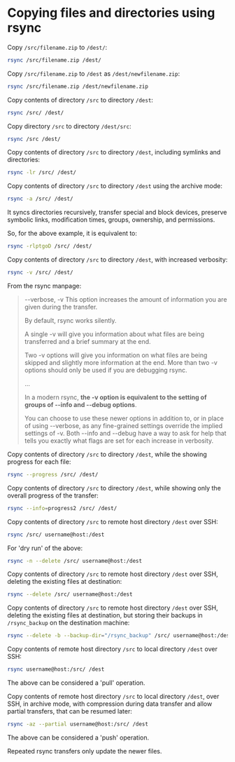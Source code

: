 # Copying files and directories using rsync

Copy `/src/filename.zip` to `/dest/`:

```sh
rsync /src/filename.zip /dest/
```

Copy `/src/filename.zip` to `/dest` as `/dest/newfilename.zip`:

```sh
rsync /src/filename.zip /dest/newfilename.zip
```

Copy contents of directory `/src` to directory `/dest`:

```sh
rsync /src/ /dest/
```

Copy directory `/src` to directory `/dest/src`:

```sh
rsync /src /dest/
```

Copy contents of directory `/src` to directory `/dest`, including symlinks and directories:

```sh
rsync -lr /src/ /dest/
```

Copy contents of directory `/src` to directory `/dest` using the archive mode:

```sh
rsync -a /src/ /dest/
```

It syncs directories recursively, transfer special and block devices, preserve symbolic links, modification times, groups, ownership, and permissions.

So, for the above example, it is equivalent to:

```sh
rsync -rlptgoD /src/ /dest/
```

Copy contents of directory `/src` to directory `/dest`, with increased verbosity:

```sh
rsync -v /src/ /dest/
```

From the rsync manpage:

> --verbose, -v
> This option increases the amount of information you are given during the transfer. 
>
> By default, rsync works silently.
>
> A single -v will give you information about what files are being transferred and a brief summary at the end. 
>
> Two -v options will give you information on what files are being skipped and slightly more information at the end. More than two -v options should only be used if you are debugging rsync.
>
> ...
>
> In a modern rsync, **the -v option is equivalent to the setting of groups of --info and --debug options**.
>
> You can choose to use these newer options in addition to, or in place of using --verbose, as any fine-grained settings override the implied settings of -v. Both --info and --debug have a way to ask for help that tells you exactly what flags are set for each increase in verbosity.

Copy contents of directory `/src` to directory `/dest`, while the showing progress for each file:
```sh
rsync --progress /src/ /dest/
```

Copy contents of directory `/src` to directory `/dest`, while showing only the overall progress of the transfer:

```sh
rsync --info=progress2 /src/ /dest/
```

Copy contents of directory `/src` to remote host directory `/dest` over SSH:

```sh
rsync /src/ username@host:/dest
```

For 'dry run' of the above:

```sh
rsync -n --delete /src/ username@host:/dest
```

Copy contents of directory `/src` to remote host directory `/dest` over SSH, deleting the existing files at destination:

```sh
rsync --delete /src/ username@host:/dest
```

Copy contents of directory `/src` to remote host directory `/dest` over SSH, deleting the existing files at destination,
but storing their backups in `/rsync_backup` on the destination machine:

```sh
rsync --delete -b --backup-dir="/rsync_backup" /src/ username@host:/dest
```

Copy contents of remote host directory `/src` to local directory `/dest` over SSH:

```sh
rsync username@host:/src/ /dest
```

The above can be considered a 'pull' operation.

Copy contents of remote host directory `/src` to local directory `/dest`, over SSH, in archive mode, with compression during data transfer and allow partial transfers, that can be resumed later:

```sh
rsync -az --partial username@host:/src/ /dest
```

The above can be considered a 'push' operation.

Repeated rsync transfers only update the newer files.
